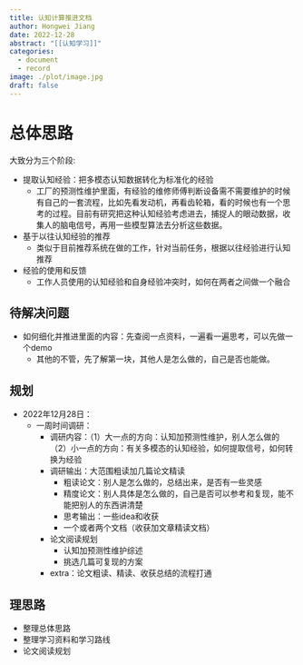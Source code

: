 ```yaml
---
title: 认知计算推进文档
author: Hongwei Jiang
date: 2022-12-28
abstract: "[[认知学习]]"
categories:
  - document
  - record
image: ./plot/image.jpg
draft: false
---
```




# 总体思路

大致分为三个阶段:

-  提取认知经验：把多模态认知数据转化为标准化的经验
   -  工厂的预测性维护里面，有经验的维修师傅判断设备需不需要维护的时候有自己的一套流程，比如先看发动机，再看齿轮箱，看的时候也有一个思考的过程。目前有研究把这种认知经验考虑进去，捕捉人的眼动数据，收集人的脑电信号，再用一些模型算法去分析这些数据。
-  基于以往认知经验的推荐
   -  类似于目前推荐系统在做的工作，针对当前任务，根据以往经验进行认知推荐
-  经验的使用和反馈
   -  工作人员使用的认知经验和自身经验冲突时，如何在两者之间做一个融合



## 待解决问题

-  如何细化并推进里面的内容：先查阅一点资料，一遍看一遍思考，可以先做一个demo
   -  其他的不管，先了解第一块，其他人是怎么做的，自己是否也能做。


## 规划

-  2022年12月28日：
   -  一周时间调研：
      -  调研内容：（1）大一点的方向：认知加预测性维护，别人怎么做的（2）小一点的方向：有关多模态的认知经验，如何提取信号，如何转换为经验
      -  调研输出：大范围粗读加几篇论文精读
         -  粗读论文：别人是怎么做的，总结出来，是否有一些灵感
         -  精度论文：别人具体是怎么做的，自己是否可以参考和复现，能不能把别人的东西讲清楚
         -  思考输出：一些idea和收获
         -  一个或者两个文档（收获加文章精读文档）
      -  论文阅读规划
         -  认知加预测性维护综述
         -  挑选几篇可复现的方案
      -  extra：论文粗读、精读、收获总结的流程打通

## 理思路

-  整理总体思路
-  整理学习资料和学习路线
-  论文阅读规划



